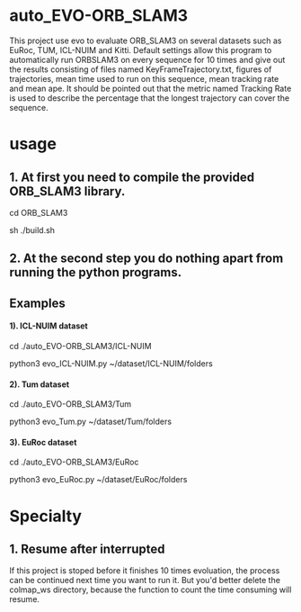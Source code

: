 # auto_EVO-ORB_SLAM3
This project use evo to evaluate ORB_SLAM3 on several datasets such as EuRoc, TUM, ICL-NUIM and Kitti. Default settings allow this program to automatically run ORBSLAM3 on every sequence for 10 times and give out the results consisting of files named KeyFrameTrajectory.txt, figures of trajectories, mean time used to run on this sequence, mean tracking rate and mean ape. It should be pointed out that the metric named Tracking Rate is used to describe the percentage that the longest trajectory can cover the sequence. 
# usage
## 1. At first you need to compile the provided ORB_SLAM3 library.

cd ORB_SLAM3

sh ./build.sh

## 2. At the second step you do nothing apart from running the python programs.

## Examples
#### 1). ICL-NUIM dataset
cd ./auto_EVO-ORB_SLAM3/ICL-NUIM

python3 evo_ICL-NUIM.py ~/dataset/ICL-NUIM/folders

#### 2). Tum dataset
cd ./auto_EVO-ORB_SLAM3/Tum

python3 evo_Tum.py ~/dataset/Tum/folders

#### 3). EuRoc dataset
cd ./auto_EVO-ORB_SLAM3/EuRoc

python3 evo_EuRoc.py ~/dataset/EuRoc/folders

# Specialty
## 1. Resume after interrupted
  If this project is stoped before it finishes 10 times evoluation, the process can be continued next time you want to run it. But you'd better delete the colmap_ws directory, because the function to count the time consuming will resume.
